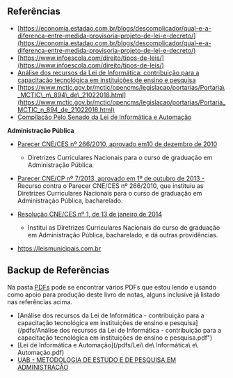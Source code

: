 ## Referências

* [https://economia.estadao.com.br/blogs/descomplicador/qual-e-a-diferenca-entre-medida-provisoria-projeto-de-lei-e-decreto/](https://economia.estadao.com.br/blogs/descomplicador/qual-e-a-diferenca-entre-medida-provisoria-projeto-de-lei-e-decreto/)
* [https://www.infoescola.com/direito/tipos-de-leis/](https://www.infoescola.com/direito/tipos-de-leis/)
* [Análise dos recursos da Lei de Informática: contribuição para a capacitação tecnológica em instituições de ensino e pesquisa](http://seer.cgee.org.br/index.php/parcerias_estrategicas/article/viewFile/865/791)
* [https://www.mctic.gov.br/mctic/opencms/legislacao/portarias/Portaria\_MCTIC\_n\_894\_de\_21022018.html](https://www.mctic.gov.br/mctic/opencms/legislacao/portarias/Portaria_MCTIC_n_894_de_21022018.html)
* [Compilação Pelo Senado da Lei de Informática e Automação](https://www2.senado.leg.br/bdsf/bitstream/handle/id/496316/000970585.pdf?sequence=1)

**Administração Pública**

* [Parecer CNE/CES nº 266/2010, aprovado em10 de dezembro de 2010](http://portal.mec.gov.br/index.php?option=com_docman&task=doc_download&gid=9374&Itemid=)
  - Diretrizes Curriculares Nacionais para o curso de graduação em Administração Pública.

* [Parecer CNE/CP nº 7/2013, aprovado em 1º de outubro de 2013 -](http://portal.mec.gov.br/index.php?option=com_docman&task=doc_download&gid=14410&Itemid=)
  Recurso contra o Parecer CNE/CES nº 266/2010, que instituiu as Diretrizes Curriculares Nacionais para o curso de graduação em Administração Pública, bacharelado.
* [Resolução CNE/CES nº 1, de 13 de janeiro de 2014](http://portal.mec.gov.br/index.php?option=com_docman&task=doc_download&gid=14957&Itemid=)
  - Institui as Diretrizes Curriculares Nacionais do curso de graduação em Administração Pública, bacharelado, e dá outras providências.

* https://leismunicipais.com.br

## Backup de Referências

Na pasta [PDFs](/pdfs/) pode se encontrar vários PDFs que estou lendo e usando como apoio para produção deste livro de notas, alguns inclusive já listado nas referências acima.

* \[Análise dos recursos da Lei de Informática - contribuição para a capacitação tecnológica em instituições de ensino e pesquisa\]\(/pdfs/Análise dos recursos da Lei de Informática - contribuição para a capacitação tecnológica em instituições de ensino e pesquisa.pdf"\)
* [Lei de Informática e Automação](/pdfs/Lei\ de\ Informática\ e\ Automação.pdf)
* [UAB - METODOLOGIA DE ESTUDO E DE PESQUISA EM ADMINISTRAÇÃO](/pdfs/UAB_Metod_Livro_Base)



